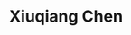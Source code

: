 ---
organizations:
- name: Leibniz Institute for Natural Product Research and Infection Biology - Hans Knöll Institute
role: PhD Candidate
last_name: Chen
superuser: false
title: Xiuqiang Chen
user_groups:
- no
---